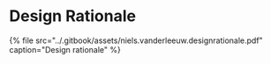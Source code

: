 # Design Rationale

{% file src="../.gitbook/assets/niels.vanderleeuw.designrationale.pdf" caption="Design rationale" %}

